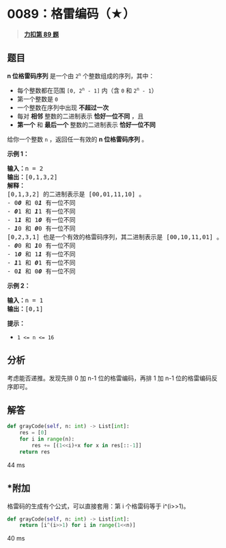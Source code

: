 # 0089：格雷编码（★）


> <u>**[力扣第 89 题](https://leetcode.cn/problems/gray-code/)**</u>

## 题目

<strong>n 位格雷码序列</strong> 是一个由 <code>2<sup>n</sup></code> 个整数组成的序列，其中：
<ul>
<li>每个整数都在范围 <code>[0, 2<sup>n</sup> - 1]</code> 内（含 <code>0</code> 和 <code>2<sup>n</sup> - 1</code>）</li>
<li>第一个整数是 <code>0</code></li>
<li>一个整数在序列中出现 <strong>不超过一次</strong></li>
<li>每对 <strong>相邻</strong> 整数的二进制表示 <strong>恰好一位不同</strong> ，且</li>
<li><strong>第一个</strong> 和 <strong>最后一个</strong> 整数的二进制表示 <strong>恰好一位不同</strong></li>
</ul>

<p>给你一个整数 <code>n</code> ，返回任一有效的 <strong>n 位格雷码序列</strong> 。</p>



<p><strong>示例 1：</strong></p>

<pre>
<strong>输入：</strong>n = 2
<strong>输出：</strong>[0,1,3,2]
<strong>解释：</strong>
[0,1,3,2] 的二进制表示是 [00,01,11,10] 。
- 0<strong><em>0</em></strong> 和 0<em><strong>1</strong></em> 有一位不同
- <em><strong>0</strong></em>1 和 <em><strong>1</strong></em>1 有一位不同
- 1<em><strong>1</strong></em> 和 1<em><strong>0</strong></em> 有一位不同
- <em><strong>1</strong></em>0 和 <em><strong>0</strong></em>0 有一位不同
[0,2,3,1] 也是一个有效的格雷码序列，其二进制表示是 [00,10,11,01] 。
- <em><strong>0</strong></em>0 和 <em><strong>1</strong></em>0 有一位不同
- 1<em><strong>0</strong></em> 和 1<em><strong>1</strong></em> 有一位不同
- <em><strong>1</strong></em>1 和 <em><strong>0</strong></em>1 有一位不同
- 0<em><strong>1</strong></em> 和 0<em><strong>0</strong></em> 有一位不同
</pre>

<p><strong>示例 2：</strong></p>

<pre>
<strong>输入：</strong>n = 1
<strong>输出：</strong>[0,1]
</pre>



<p><strong>提示：</strong></p>

<ul>
<li><code>1 &lt;= n &lt;= 16</code></li>
</ul>


## 分析

考虑能否递推。发现先排 0 加 n-1 位的格雷编码，再排 1 加 n-1 位的格雷编码反序即可。

## 解答

```python
def grayCode(self, n: int) -> List[int]:
    res = [0]
    for i in range(n):
        res += [(1<<i)+x for x in res[::-1]]
    return res
```
44 ms

## *附加

格雷码的生成有个公式，可以直接套用：第 i 个格雷码等于 i^(i>>1)。

```python
def grayCode(self, n: int) -> List[int]:
    return [i^(i>>1) for i in range(1<<n)]
```
40 ms
